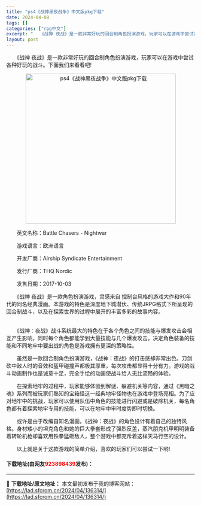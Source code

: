 ```yaml
---
title: "ps4《战神黑夜战争》中文版pkg下载"
date: 2024-04-08
tags: []
categories: ["rpg中文"]
excerpt: "　　《战神 夜战》是一款非常好玩的回合制角色扮演游戏，玩家可以在游戏中尝试各种好玩的战斗。下面我们来看看吧! 　　英文名称：Battle Chasers - Nightwar 　　游戏语言：欧洲语言 　　开发厂商：Airship Syndicate Entertainment 　　发行厂商：THQ &hellip;"
layout: post
---
```


 <p>　　《战神 夜战》是一款非常好玩的回合制角色扮演游戏，玩家可以在游戏中尝试各种好玩的战斗。下面我们来看看吧!</p> <p align="center"><img align="" border="0" src="https://lad.sfcrom.cn/wp-content/uploads/2024/04/20240408_66136f7cbdcfe.webp" width="401" alt="ps4《战神黑夜战争》中文版pkg下载" /></p> <p>　　英文名称：Battle Chasers - Nightwar</p> <p>　　游戏语言：欧洲语言</p> <p>　　开发厂商：Airship Syndicate Entertainment</p> <p>　　发行厂商：THQ Nordic</p> <p>　　发售日期：2017-10-03</p> <p>　　《战神 夜战》是一款角色扮演游戏，灵感来自 控制台风格的游戏大作和90年代的同名经典漫画。本游戏的特色是深度地下城潜伏、传统JRPG格式下所呈现的回合制战斗，以及在探索世界的过程中展开的丰富多彩的故事内容。</p> <p><br />　　《战神：夜战》战斗系统最大的特色在于各个角色之间的技能与爆发攻击会相互产生影响，同时每个角色都能学到大量技能与几个爆发攻击，决定角色装备的技能和不同地牢中要出战的角色是游戏拥有更深的策略性。</p> <p>　　虽然是一款回合制角色扮演游戏，《战神：夜战》的打击感却非常出色。刀剑砍中敌人时的音效和盔甲碰撞声都极其厚重，每次攻击都显得十分有力。游戏的战斗动画制作也是诚意十足，完全手绘的动画使战斗给人无比流畅的体验。</p> <p>　　在探索地牢的过程中，玩家能够体验到解谜、躲避机关等内容，通过《黑暗之魂》系列而被玩家们熟知的宝箱怪这一经典地牢怪物也在游戏中登场亮相。为了应对地牢中的挑战，玩家可以使用队伍中角色的技能进行闪避或是破除机关，每名角色都有着探索地牢专用的技能，可以在地牢中审时度势即时切换。</p> <p>　　或许是由于改编自知名漫画，《战神：夜战》的角色设计有着自己的独特风格。身材矮小的坦克角色和她的巨大拳套形成了强烈反差，蒸汽朋克机甲明明装备着转轮机枪却喜欢用铁拳猛砸敌人，整个游戏中都充斥着这样天马行空的设计。</p> <p>　　以上就是关于这款游戏的简单介绍，喜欢的玩家们可以尝试一下哟!</p> <p><h4>下载地址(由网友<font color="red">923898439</font>发布)：</h4></p> 

---
📖 **下载地址/原文地址：** 本文最初发布于我的博客网站：[https://lad.sfcrom.cn/2024/04/136314/](https://lad.sfcrom.cn/2024/04/136314/)
